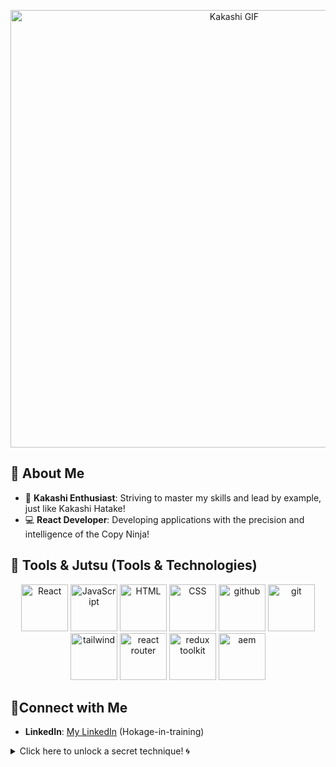 <p align="center">
  <img src="https://giffiles.alphacoders.com/139/13964.gif" alt="Kakashi GIF" width="700"/>
</p>

## 🥷 About Me

- 🧡 **Kakashi Enthusiast**: Striving to master my skills and lead by example, just like Kakashi Hatake! 
- 💻 **React Developer**: Developing applications with the precision and intelligence of the Copy Ninja!

## 🔧 Tools & Jutsu (Tools & Technologies)

<p align='center'>
  <a href="https://reactjs.org/"><img src="https://upload.wikimedia.org/wikipedia/commons/a/a7/React-icon.svg" alt="React" width="75" height="75"/></a>
  <a href="https://developer.mozilla.org/"><img src="https://upload.wikimedia.org/wikipedia/commons/6/6a/JavaScript-logo.png" alt="JavaScript" width="75" height="75"/></a>
  <a href="https://www.w3.org/html/"> <img src="https://w7.pngwing.com/pngs/201/90/png-transparent-logo-html-html5.png" alt="HTML" width="75" height="75"/></a>
  <a href="https://www.w3schools.com/css/"><img src="https://encrypted-tbn0.gstatic.com/images?q=tbn:ANd9GcT7UbgCQjb0mCUe8Sk7QAz2y4KxOXXe0D-Itg&s" alt="CSS" width="75" height="75"/></a>
  <a href="https://github.com/"><img src="https://cdn.pixabay.com/photo/2022/01/30/13/33/github-6980894_1280.png" alt="github" width="75" height="75"/></a>
  <a href="https://git-scm.com/"><img src="https://upload.wikimedia.org/wikipedia/commons/thumb/3/3f/Git_icon.svg/2048px-Git_icon.svg.png" alt="git" width="75" height="75"/></a>
  <a href="https://tailwindcss.com/"><img src="https://dsq.uk/images/News-Views/_1200x900_crop_center-center_none/tailwind-css-logo.jpg" alt="tailwind" width="75" height="75"/></a>
  <a href="https://reactrouter.com/">  <img src="https://miro.medium.com/v2/resize:fit:800/1*JPl-kSihCqz2E3B0PvsT4g.jpeg" alt="react router" width="75" height="75"/></a>
  <a href="https://redux-toolkit.js.org/"><img src="https://cdn.worldvectorlogo.com/logos/redux.svg" alt="redux toolkit" width="75" height="75"/></a>
  <a href="https://experienceleague.adobe.com/en/docs/experience-manager"><img src="https://encrypted-tbn0.gstatic.com/images?q=tbn:ANd9GcQvMof9SCMVFdpoz_BCfPuaioABu2HHQmGe2w&s" alt="aem" width="75" height="75"/></a>
</p>


## 🤙Connect with Me
- **LinkedIn**: [My LinkedIn](https://www.linkedin.com/in/neha-kamble-5594aa2aa/) (Hokage-in-training)

<details>
  <summary>Click here to unlock a secret technique! 🌀</summary>
  Welcome to the hidden jutsu! Here's a secret message for you, ninja. "Believe it!" 💪
</details>





